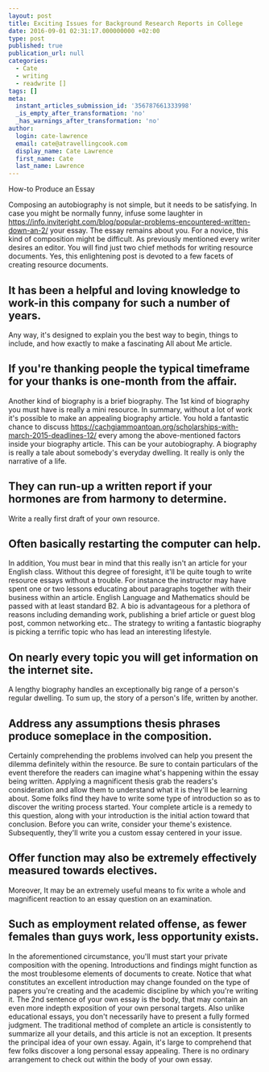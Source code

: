 ```yaml
---
layout: post
title: Exciting Issues for Background Research Reports in College
date: 2016-09-01 02:31:17.000000000 +02:00
type: post
published: true
publication_url: null
categories:
  - Cate
  - writing
  - readwrite []
tags: []
meta:
  instant_articles_submission_id: '356787661333998'
  _is_empty_after_transformation: 'no'
  _has_warnings_after_transformation: 'no'
author:
  login: cate-lawrence
  email: cate@atravellingcook.com
  display_name: Cate Lawrence
  first_name: Cate
  last_name: Lawrence
---
```

How-to Produce an Essay

Composing an autobiography is not simple, but it needs to be satisfying.
In case you might be normally funny, infuse some laughter in
https://info.inviteright.com/blog/popular-problems-encountered-written-down-an-2/
your essay. The essay remains about you. For a novice, this kind of
composition might be difficult. As previously mentioned every writer
desires an editor. You will find just two chief methods for writing
resource documents. Yes, this enlightening post is devoted to a few
facets of creating resource documents.

It has been a helpful and loving knowledge to work-in this company for such a number of years.
----------------------------------------------------------------------------------------------

Any way, it's designed to explain you the best way to begin, things to
include, and how exactly to make a fascinating All about Me article.

If you're thanking people the typical timeframe for your thanks is one-month from the affair.
---------------------------------------------------------------------------------------------

Another kind of biography is a brief biography. The 1st kind of
biography you must have is really a mini resource. In summary, without a
lot of work it's possible to make an appealing biography article. You
hold a fantastic chance to discuss
https://cachgiammoantoan.org/scholarships-with-march-2015-deadlines-12/
every among the above-mentioned factors inside your biography article.
This can be your autobiography. A biography is really a tale about
somebody's everyday dwelling. It really is only the narrative of a life.

They can run-up a written report if your hormones are from harmony to determine.
--------------------------------------------------------------------------------

Write a really first draft of your own resource.

Often basically restarting the computer can help.
-------------------------------------------------

In addition, You must bear in mind that this really isn't an article for
your English class. Without this degree of foresight, it'll be quite
tough to write resource essays without a trouble. For instance the
instructor may have spent one or two lessons educating about paragraphs
together with their business within an article. English Language and
Mathematics should be passed with at least standard B2. A bio is
advantageous for a plethora of reasons including demanding work,
publishing a brief article or guest blog post, common networking etc..
The strategy to writing a fantastic biography is picking a terrific
topic who has lead an interesting lifestyle.

On nearly every topic you will get information on the internet site.
--------------------------------------------------------------------

A lengthy biography handles an exceptionally big range of a person's
regular dwelling. To sum up, the story of a person's life, written by
another.

Address any assumptions thesis phrases produce someplace in the composition.
----------------------------------------------------------------------------

Certainly comprehending the problems involved can help you present the
dilemma definitely within the resource. Be sure to contain particulars
of the event therefore the readers can imagine what's happening within
the essay being written. Applying a magnificent thesis grab the
readers's consideration and allow them to understand what it is they'll
be learning about. Some folks find they have to write some type of
introduction so as to discover the writing process started. Your
complete article is a remedy to this question, along with your
introduction is the initial action toward that conclusion. Before you
can write, consider your theme's existence. Subsequently, they'll write
you a custom essay centered in your issue.

Offer function may also be extremely effectively measured towards electives.
----------------------------------------------------------------------------

Moreover, It may be an extremely useful means to fix write a whole and
magnificent reaction to an essay question on an examination.

Such as employment related offense, as fewer females than guys work, less opportunity exists.
---------------------------------------------------------------------------------------------

In the aforementioned circumstance, you'll must start your private
composition with the opening. Introductions and findings might function
as the most troublesome elements of documents to create. Notice that
what constitutes an excellent introduction may change founded on the
type of papers you're creating and the academic discipline by which
you're writing it. The 2nd sentence of your own essay is the body, that
may contain an even more indepth exposition of your own personal
targets. Also unlike educational essays, you don't necessarily have to
present a fully formed judgment. The traditional method of complete an
article is consistently to summarize all your details, and this article
is not an exception. It presents the principal idea of your own essay.
Again, it's large to comprehend that few folks discover a long personal
essay appealing. There is no ordinary arrangement to check out within
the body of your own essay.
